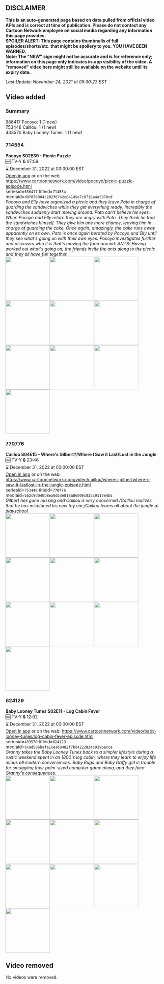 ## DISCLAIMER
**This is an auto-generated page based on data pulled from official video APIs and is correct at time of publication. Please do not contact any Cartoon Network employee on social media regarding any information this page provides.**  
**SPOILER ALERT: This page contains thumbnails of full episodes/shorts/etc. that might be spoilery to you. YOU HAVE BEEN WARNED.**  
**Note: The "NEW" sign might not be accurate and is for reference only; information on this page only indicates in-app visibility of the video. A "removed" video here might still be available on the website until its expiry date.**  

_Last Update: November 24, 2021 at 05:00:23 EST_
## Video added
### Summary
686417 Pocoyo: 1 (1 new)  
753448 Caillou: 1 (1 new)  
433570 Baby Looney Tunes: 1 (1 new)  
### 714554
**Pocoyo S02E39 - Picnic Puzzle**  
🆕 TV-Y 🔒 07:09  
⌛ December 31, 2022 at 00:00:00 EST  
[Open in app](https://cnvideo.sercomkc.org/redirector.html?type=cnapp&seriesid=1000000000093702&titleid=714554&mediaid=d97876004c282f6742c84149e7c8718a4a5378cd) or on the web: https://www.cartoonnetwork.com/video/pocoyo/picnic-puzzle-episode.html  
seriesid=`686417` titleid=`714554` mediaid=`d97876004c282f6742c84149e7c8718a4a5378cd`  
_Pocoyo and Elly have organized a picnic and they leave Pato in charge of guarding the sandwiches while they get everything ready. Incredibly the sandwiches suddenly start moving around. Pato can't believe his eyes. When Pocoyo and Elly return they are angry with Pato. They think he took the sandwiches himself. They give him one more chance, leaving him in charge of guarding the cake. Once again, amazingly, the cake runs away apparently on its own. Pato is once again berated by Pocoyo and Elly until they see what's going on with their own eyes. Pocoyo investigates further and discovers who it is that's moving the food around: ANTS! Having worked out what's going on, the friends invite the ants along to the picnic and they all have fun together._  
<a href="https://s3.amazonaws.com/cartoonorchestrator/714554_001_1280x720.jpg"><img src="https://s3.amazonaws.com/cartoonorchestrator/714554_001_640x360.jpg" height="144px" /></a><a href="https://s3.amazonaws.com/cartoonorchestrator/714554_002_1280x720.jpg"><img src="https://s3.amazonaws.com/cartoonorchestrator/714554_002_640x360.jpg" height="144px" /></a><a href="https://s3.amazonaws.com/cartoonorchestrator/714554_003_1280x720.jpg"><img src="https://s3.amazonaws.com/cartoonorchestrator/714554_003_640x360.jpg" height="144px" /></a><a href="https://s3.amazonaws.com/cartoonorchestrator/714554_004_1280x720.jpg"><img src="https://s3.amazonaws.com/cartoonorchestrator/714554_004_640x360.jpg" height="144px" /></a><a href="https://s3.amazonaws.com/cartoonorchestrator/714554_005_1280x720.jpg"><img src="https://s3.amazonaws.com/cartoonorchestrator/714554_005_640x360.jpg" height="144px" /></a><a href="https://s3.amazonaws.com/cartoonorchestrator/714554_006_1280x720.jpg"><img src="https://s3.amazonaws.com/cartoonorchestrator/714554_006_640x360.jpg" height="144px" /></a><a href="https://s3.amazonaws.com/cartoonorchestrator/714554_007_1280x720.jpg"><img src="https://s3.amazonaws.com/cartoonorchestrator/714554_007_640x360.jpg" height="144px" /></a><a href="https://s3.amazonaws.com/cartoonorchestrator/714554_008_1280x720.jpg"><img src="https://s3.amazonaws.com/cartoonorchestrator/714554_008_640x360.jpg" height="144px" /></a><a href="https://s3.amazonaws.com/cartoonorchestrator/714554_009_1280x720.jpg"><img src="https://s3.amazonaws.com/cartoonorchestrator/714554_009_640x360.jpg" height="144px" /></a><a href="https://s3.amazonaws.com/cartoonorchestrator/714554_010_1280x720.jpg"><img src="https://s3.amazonaws.com/cartoonorchestrator/714554_010_640x360.jpg" height="144px" /></a>
### 770776
**Caillou S04E15 - Where's Gilbert?/Where I Saw it Last/Lost in the Jungle**  
🆕 TV-Y 🔒 23:46  
⌛ December 31, 2022 at 00:00:00 EST  
[Open in app](https://cnvideo.sercomkc.org/redirector.html?type=cnapp&seriesid=1000000000093702&titleid=770776&mediaid=bb2c9d040b8ea0dbde818a86009c035c9117e4b5) or on the web: https://www.cartoonnetwork.com/video/caillou/wheres-gilbertwhere-i-saw-it-lastlost-in-the-jungle-episode.html  
seriesid=`753448` titleid=`770776` mediaid=`bb2c9d040b8ea0dbde818a86009c035c9117e4b5`  
_Gilbert has gone missing and Caillou is very concerned./Caillou realizes that he has misplaced his new toy car./Caillou learns all about the jungle at playschool._  
<a href="https://s3.amazonaws.com/cartoonorchestrator/770776_001_1280x720.jpg"><img src="https://s3.amazonaws.com/cartoonorchestrator/770776_001_640x360.jpg" height="144px" /></a><a href="https://s3.amazonaws.com/cartoonorchestrator/770776_002_1280x720.jpg"><img src="https://s3.amazonaws.com/cartoonorchestrator/770776_002_640x360.jpg" height="144px" /></a><a href="https://s3.amazonaws.com/cartoonorchestrator/770776_003_1280x720.jpg"><img src="https://s3.amazonaws.com/cartoonorchestrator/770776_003_640x360.jpg" height="144px" /></a><a href="https://s3.amazonaws.com/cartoonorchestrator/770776_004_1280x720.jpg"><img src="https://s3.amazonaws.com/cartoonorchestrator/770776_004_640x360.jpg" height="144px" /></a><a href="https://s3.amazonaws.com/cartoonorchestrator/770776_005_1280x720.jpg"><img src="https://s3.amazonaws.com/cartoonorchestrator/770776_005_640x360.jpg" height="144px" /></a><a href="https://s3.amazonaws.com/cartoonorchestrator/770776_006_1280x720.jpg"><img src="https://s3.amazonaws.com/cartoonorchestrator/770776_006_640x360.jpg" height="144px" /></a><a href="https://s3.amazonaws.com/cartoonorchestrator/770776_007_1280x720.jpg"><img src="https://s3.amazonaws.com/cartoonorchestrator/770776_007_640x360.jpg" height="144px" /></a><a href="https://s3.amazonaws.com/cartoonorchestrator/770776_008_1280x720.jpg"><img src="https://s3.amazonaws.com/cartoonorchestrator/770776_008_640x360.jpg" height="144px" /></a><a href="https://s3.amazonaws.com/cartoonorchestrator/770776_009_1280x720.jpg"><img src="https://s3.amazonaws.com/cartoonorchestrator/770776_009_640x360.jpg" height="144px" /></a><a href="https://s3.amazonaws.com/cartoonorchestrator/770776_010_1280x720.jpg"><img src="https://s3.amazonaws.com/cartoonorchestrator/770776_010_640x360.jpg" height="144px" /></a>
### 624129
**Baby Looney Tunes S02E11 - Log Cabin Fever**  
🆕 TV-Y 🔒 12:02  
⌛ December 31, 2022 at 00:00:00 EST  
[Open in app](https://cnvideo.sercomkc.org/redirector.html?type=cnapp&seriesid=1000000000093702&titleid=624129&mediaid=6cad586bafa1ceab9482f7bd4222824c919bacca) or on the web: https://www.cartoonnetwork.com/video/baby-looney-tunes/log-cabin-fever-episode.html  
seriesid=`433570` titleid=`624129` mediaid=`6cad586bafa1ceab9482f7bd4222824c919bacca`  
_Granny takes the Baby Looney Tunes back to a simpler lifestyle during a rustic weekend spent in an 1800's log cabin, where they learn to enjoy life minus all modern conveniences. Baby Bugs and Baby Daffy get in trouble for smuggling their palm-sized computer game along, and they face Granny's consequences._  
<a href="https://s3.amazonaws.com/cartoonorchestrator/624129_001_1280x720.jpg"><img src="https://s3.amazonaws.com/cartoonorchestrator/624129_001_640x360.jpg" height="144px" /></a><a href="https://s3.amazonaws.com/cartoonorchestrator/624129_002_1280x720.jpg"><img src="https://s3.amazonaws.com/cartoonorchestrator/624129_002_640x360.jpg" height="144px" /></a><a href="https://s3.amazonaws.com/cartoonorchestrator/624129_003_1280x720.jpg"><img src="https://s3.amazonaws.com/cartoonorchestrator/624129_003_640x360.jpg" height="144px" /></a><a href="https://s3.amazonaws.com/cartoonorchestrator/624129_004_1280x720.jpg"><img src="https://s3.amazonaws.com/cartoonorchestrator/624129_004_640x360.jpg" height="144px" /></a><a href="https://s3.amazonaws.com/cartoonorchestrator/624129_005_1280x720.jpg"><img src="https://s3.amazonaws.com/cartoonorchestrator/624129_005_640x360.jpg" height="144px" /></a><a href="https://s3.amazonaws.com/cartoonorchestrator/624129_006_1280x720.jpg"><img src="https://s3.amazonaws.com/cartoonorchestrator/624129_006_640x360.jpg" height="144px" /></a><a href="https://s3.amazonaws.com/cartoonorchestrator/624129_007_1280x720.jpg"><img src="https://s3.amazonaws.com/cartoonorchestrator/624129_007_640x360.jpg" height="144px" /></a><a href="https://s3.amazonaws.com/cartoonorchestrator/624129_008_1280x720.jpg"><img src="https://s3.amazonaws.com/cartoonorchestrator/624129_008_640x360.jpg" height="144px" /></a><a href="https://s3.amazonaws.com/cartoonorchestrator/624129_009_1280x720.jpg"><img src="https://s3.amazonaws.com/cartoonorchestrator/624129_009_640x360.jpg" height="144px" /></a><a href="https://s3.amazonaws.com/cartoonorchestrator/624129_010_1280x720.jpg"><img src="https://s3.amazonaws.com/cartoonorchestrator/624129_010_640x360.jpg" height="144px" /></a>
## Video removed
No videos were removed.  
